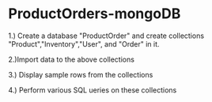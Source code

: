 # ProductOrders-mongoDB
 1.) Create a database "ProductOrder" and create collections
"Product","Inventory","User", and "Order" in it. 

2.)Import data to the above  collections

3.) Display sample rows from the collections

4.) Perform various SQL ueries on these collections
